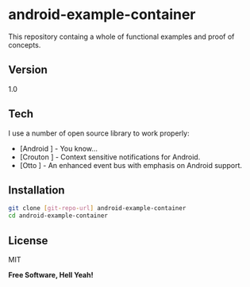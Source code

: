 android-example-container
============

This repository containg a whole of functional examples and proof of concepts. 

Version
----

1.0

Tech
-----------

I use a number of open source library to work properly:

* [Android ] - You know...
* [Crouton ] - Context sensitive notifications for Android.
* [Otto ] - An enhanced event bus with emphasis on Android support.

Installation
--------------

```sh
git clone [git-repo-url] android-example-container
cd android-example-container
```


License
----

MIT


**Free Software, Hell Yeah!**


